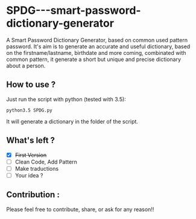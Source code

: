 # SPDG---smart-password-dictionary-generator
A Smart Password Dictionary Generator, based on common used pattern password.
It's aim is to generate an accurate and useful dictionary, based on the firstname/lastname, birthdate and more coming, combinated with common pattern, it generate a short but unique and precise dictionary about a person.

## How to use ?

Just run the script with python (tested with 3.5):
```
python3.5 SPDG.py
```

It will generate a dictionary in the folder of the script.

## What's left ?
- [x] ~~First Version~~
- [ ] Clean Code, Add Pattern
- [ ] Make traductions
- [ ] Your idea ?

## Contribution :

Please feel free to contribute, share, or ask for any reason!!

